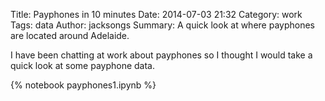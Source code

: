 Title: Payphones in 10 minutes
Date: 2014-07-03 21:32
Category: work
Tags: data
Author: jacksongs
Summary: A quick look at where payphones are located around Adelaide. 

I have been chatting at work about payphones so I thought I would take a quick look at some payphone data.

{% notebook payphones1.ipynb %}
